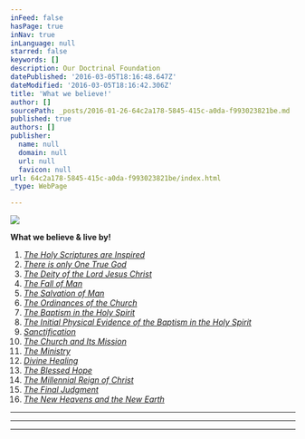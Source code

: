 ```yaml
---
inFeed: false
hasPage: true
inNav: true
inLanguage: null
starred: false
keywords: []
description: Our Doctrinal Foundation
datePublished: '2016-03-05T18:16:48.647Z'
dateModified: '2016-03-05T18:16:42.306Z'
title: 'What we believe!'
author: []
sourcePath: _posts/2016-01-26-64c2a178-5845-415c-a0da-f993023821be.md
published: true
authors: []
publisher:
  name: null
  domain: null
  url: null
  favicon: null
url: 64c2a178-5845-415c-a0da-f993023821be/index.html
_type: WebPage

---
```

![](https://s3-us-west-2.amazonaws.com/the-grid-img/p/09ad3e11275097cdee3926060a5eade4bdb80827.jpg)

**What we believe & live by!**

1. _[The Holy Scriptures are Inspired][0]_
2. _[There is only One True God][1]_
3. _[The Deity of the Lord Jesus Christ][2]_
4. _[The Fall of Man][3]_
5. _[The Salvation of Man][4]_
6. _[The Ordinances of the Church][5]_
7. _[The Baptism in the Holy Spirit][6]_
8. _[The Initial Physical Evidence of the Baptism in the Holy Spirit][7]_
9. _[Sanctification][8]_
10. _[The Church and Its Mission][9]_
11. _[The Ministry][10]_
12. _[Divine Healing][11]_
13. _[The Blessed Hope][12]_
14. _[The Millennial Reign of Christ][13]_
15. _[The Final Judgment][14]_
16. _[The New Heavens and the New Earth][15]_

****

****

****

[0]: http://www.ag.org/top/Beliefs/Statement_of_Fundamental_Truths/sft_full.cfm#1
[1]: http://www.ag.org/top/Beliefs/Statement_of_Fundamental_Truths/sft_full.cfm#2
[2]: http://www.ag.org/top/Beliefs/Statement_of_Fundamental_Truths/sft_full.cfm#3
[3]: http://www.ag.org/top/Beliefs/Statement_of_Fundamental_Truths/sft_full.cfm#4
[4]: http://www.ag.org/top/Beliefs/Statement_of_Fundamental_Truths/sft_full.cfm#5
[5]: http://www.ag.org/top/Beliefs/Statement_of_Fundamental_Truths/sft_full.cfm#6
[6]: http://www.ag.org/top/Beliefs/Statement_of_Fundamental_Truths/sft_full.cfm#7
[7]: http://www.ag.org/top/Beliefs/Statement_of_Fundamental_Truths/sft_full.cfm#8
[8]: http://www.ag.org/top/Beliefs/Statement_of_Fundamental_Truths/sft_full.cfm#9
[9]: http://www.ag.org/top/Beliefs/Statement_of_Fundamental_Truths/sft_full.cfm#10
[10]: http://www.ag.org/top/Beliefs/Statement_of_Fundamental_Truths/sft_full.cfm#11
[11]: http://www.ag.org/top/Beliefs/Statement_of_Fundamental_Truths/sft_full.cfm#12
[12]: http://www.ag.org/top/Beliefs/Statement_of_Fundamental_Truths/sft_full.cfm#13
[13]: http://www.ag.org/top/Beliefs/Statement_of_Fundamental_Truths/sft_full.cfm#14
[14]: http://www.ag.org/top/Beliefs/Statement_of_Fundamental_Truths/sft_full.cfm#15
[15]: http://www.ag.org/top/Beliefs/Statement_of_Fundamental_Truths/sft_full.cfm#16